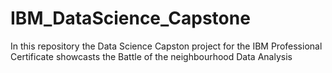 # IBM_DataScience_Capstone
In this repository the Data Science Capston project for the IBM Professional Certificate showcasts the Battle of the neighbourhood Data Analysis
